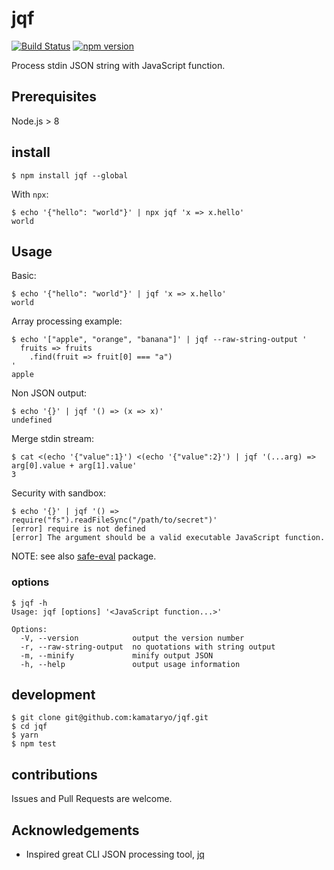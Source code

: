 # jqf

[![Build Status](https://travis-ci.org/kamataryo/jqf.svg?branch=master)](https://travis-ci.org/kamataryo/jqf)
[![npm version](https://badge.fury.io/js/jqf.svg)](https://badge.fury.io/js/jqf)

Process stdin JSON string with JavaScript function.

## Prerequisites

Node.js > 8

## install

```shell
$ npm install jqf --global
```

With `npx`:

```shell
$ echo '{"hello": "world"}' | npx jqf 'x => x.hello'
world
```

## Usage

Basic:

```shell
$ echo '{"hello": "world"}' | jqf 'x => x.hello'
world
```

Array processing example:

```shell
$ echo '["apple", "orange", "banana"]' | jqf --raw-string-output '
  fruits => fruits
    .find(fruit => fruit[0] === "a")
'
apple
```

Non JSON output:

```shell
$ echo '{}' | jqf '() => (x => x)'
undefined
```

Merge stdin stream:

```shell
$ cat <(echo '{"value":1}') <(echo '{"value":2}') | jqf '(...arg) => arg[0].value + arg[1].value'
3
```

Security with sandbox:

```shell
$ echo '{}' | jqf '() => require("fs").readFileSync("/path/to/secret")'
[error] require is not defined
[error] The argument should be a valid executable JavaScript function.
```

NOTE: see also [safe-eval](https://www.npmjs.com/package/safe-eval) package.

### options

```shell
$ jqf -h
Usage: jqf [options] '<JavaScript function...>'

Options:
  -V, --version            output the version number
  -r, --raw-string-output  no quotations with string output
  -m, --minify             minify output JSON
  -h, --help               output usage information
```

## development

```shell
$ git clone git@github.com:kamataryo/jqf.git
$ cd jqf
$ yarn
$ npm test
```

## contributions

Issues and Pull Requests are welcome.

## Acknowledgements

- Inspired great CLI JSON processing tool, [jq](https://stedolan.github.io/jq/)
